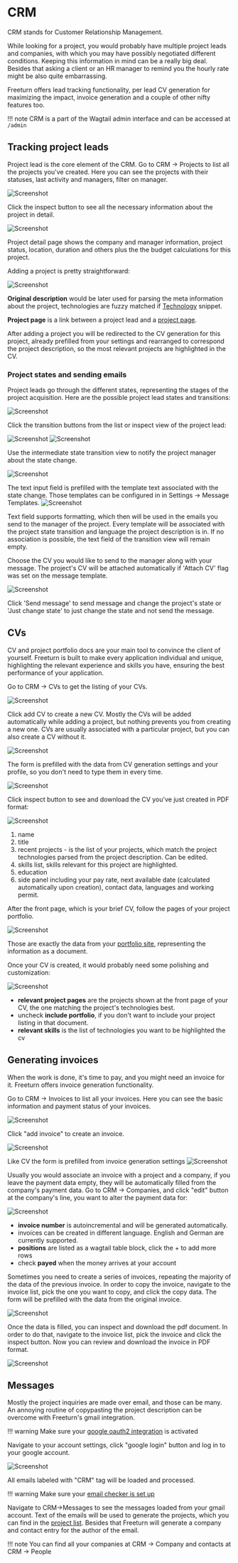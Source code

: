 # CRM

CRM stands for Customer Relationship Management.

While looking for a project, you would probably have multiple project leads and companies,
with which you may have possibly negotiated different conditions. Keeping this information in mind can be a really big
deal. Besides that asking a client or an HR manager to remind you the hourly rate might be also quite embarrassing.

Freeturn offers lead tracking functionality, per lead CV generation for maximizing the impact, invoice generation
and a couple of other nifty features too.

!!! note
    CRM is a part of the Wagtail admin interface and can be accessed at `/admin`

## Tracking project leads

Project lead is the core element of the CRM. Go to CRM -> Projects to list all the projects you've created. Here you can
see the projects with their statuses, last activity and managers, filter on manager.

![Screenshot](img/crm/project_listing.png)

Click the inspect button to see all the necessary information about the project in detail.

![Screenshot](img/crm/project_inspect.png)

Project detail page shows the company and manager information, project status, location, duration and others plus the
the budget calculations for this project.

Adding a project is pretty straightforward:

![Screenshot](img/crm/project_adding.gif)

**Original description** would be later used for parsing the meta information about the project, technologies are fuzzy
matched if [Technology](portfolio.md#technologies) snippet.

**Project page** is a link between a project lead and a [project page](portfolio.md#project-page).

After adding a project you will be redirected to the CV generation for this project, already prefilled from your settings
and rearranged to correspond the project description, so the most relevant projects are highlighted in the CV.

### Project states and sending emails

Project leads go through the different states, representing the stages of the project acquisition.
Here are the possible project lead states and transitions:

![Screenshot](img/crm/project_state_graph.png)

Click the transition buttons from the list or inspect view of the project lead:

![Screenshot](img/crm/project_state_buttons.png)
![Screenshot](img/crm/project_state_buttons_inspect.png)

Use the intermediate state transition view to notify the project manager about the state change.

![Screenshot](img/crm/project_state_transition_view.png)

The text input field is prefilled with the template text associated with the state change. Those
templates can be configured in in Settings -> Message Templates.
![Screenshot](img/crm/message_template_edit_view.png)

Text field supports formatting, which then will be used in the emails you send to the manager of the project.
Every template will be associated with the project state transition and language the project description is in.
If no association is possible, the text field of the transition view will remain empty.

Choose the CV you would like to send to the manager along with your message.
The project's CV will be attached automatically if 'Attach CV' flag was set on the message template.

![Screenshot](img/crm/project_state_transition_buttons.png)

Click 'Send message' to send message and change the project's state or 'Just change state' to just change the state and
not send the message.

## CVs

CV and project portfolio docs are your main tool to convince the client of yourself. Freeturn is built to make every
application individual and unique, highlighting the relevant experience and skills you have, ensuring the best performance
of your application.

Go to CRM -> CVs to get the listing of your CVs.

![Screenshot](img/crm/cv_listing.png)

Click add CV to create a new CV. Mostly the CVs will be added automatically while adding a project, but nothing prevents
you from creating a new one. CVs are usually associated with a particular project, but you can also create a CV without it.

![Screenshot](img/crm/cv_adding.png)

The form is prefilled with the data from CV generation settings and your profile, so you don't need to type
them in every time.

![Screenshot](img/crm/cv_generation_settings.png)

Click inspect button to see and download the CV you've just created in PDF format:

![Screenshot](img/crm/cv_front_page.png)

1. name
1. title
1. recent projects - is the list of your projects, which match the project technologies parsed from the project
description. Can be edited.
1. skills list, skills relevant for this project are highlighted.
1. education
1. side panel including your pay rate, next available date (calculated automatically upon creation), contact data,
languages and working permit.

After the front page, which is your brief CV, follow the pages of your project portfolio.

![Screenshot](img/crm/cv_portfolio_project_page.png)

Those are exactly the data from your [portfolio site](portfolio.md#project-page), representing the information as a document.

Once your CV is created, it would probably need some polishing and customization:

![Screenshot](img/crm/cv_editing.png)

 - **relevant project pages** are the projects shown at the front page of your CV, the one matching the project's technologies
 best.
 - uncheck **include portfolio**, if you don't want to include your project listing in that document.
 - **relevant skills** is the list of technologies you want to be highlighted the cv

## Generating invoices

When the work is done, it's time to pay, and you might need an invoice for it. Freeturn offers invoice generation
functionality.

Go to CRM -> Invoices to list all your invoices. Here you can see the basic information and payment status of your
invoices.

![Screenshot](img/crm/invoice_listing.png)

Click "add invoice" to create an invoice.

![Screenshot](img/crm/invoice_adding.png)

Like CV the form is prefilled from invoice generation settings
![Screenshot](img/crm/invoice_generation_settings.png)

Usually you would associate an invoice with a project and a company, if you leave the payment data empty, they will be
automatically filled from the company's payment data. Go to CRM -> Companies, and click "edit" button at the company's
line, you want to alter the payment data for:

![Screenshot](img/crm/company_edit.png)

- **invoice number** is autoincremental and will be generated automatically.
- invoices can be created in different language. English and German are currently supported.
- **positions** are listed as a wagtail table block, click the + to add more rows
- check **payed** when the money arrives at your account

Sometimes you need to create a series of invoices, repeating the majority of the data of the previous invoice. In order
to copy the invoice, navigate to the invoice list, pick the one you want to copy, and click the copy data. The form will
be prefilled with the data from the original invoice.

![Screenshot](img/crm/cv_copy.gif)

Once the data is filled, you can inspect and download the pdf document. In order to do that, navigate to the invoice list,
pick the invoice and click the inspect button. Now you can review and download the invoice in PDF format.

![Screenshot](img/crm/invoice_preview.png)

## Messages

Mostly the project inquiries are made over email, and those can be many. An annoying routine of copypasting the project
description can be overcome with Freeturn's gmail integration.

!!! warning
    Make sure your [google oauth2 integration](configuration.md#google-oauth2) is activated

Navigate to your account settings, click "google login" button and log in to your google account.

![Screenshot](img/activating_google_account.png)

All emails labeled with "CRM" tag will be loaded and processed.

!!! warning
    Make sure your [email checker is set up](configuration.md#setting-up-mail-checker)

Navigate to CRM->Messages to see the messages loaded from your gmail account.
Text of the emails will be used to generate the projects, which you can find in the [project list](#tracking-project-leads).
Besides that Freeturn will generate a company and contact entry for the author of the email.

!!! note
    You can find all your companies at CRM -> Company and contacts at CRM -> People
